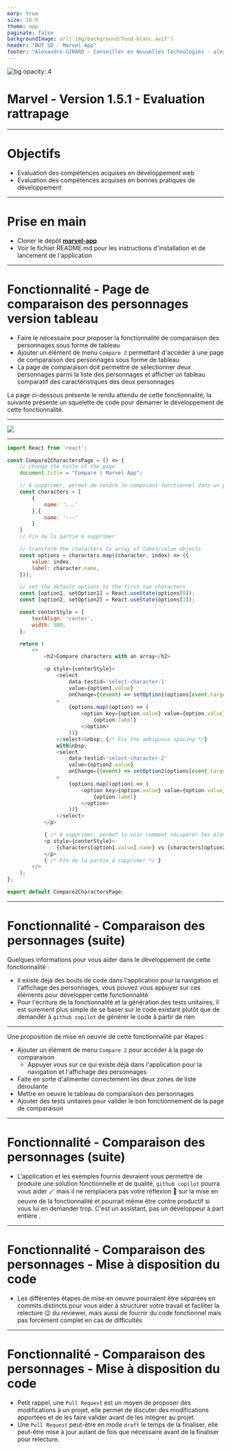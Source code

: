 ```yaml
---
marp: true
size: 16:9
theme: app
paginate: false
backgroundImage: url('img/background/fond-blanc.avif')
header: "BUT SD - Marvel App"
footer: "Alexandre GIRARD - Conseiller en Nouvelles Technologies - alexandre.girard@maif.fr"
---
```


<!-- Add this CSS in your Markdown file to style the two-column layout -->
<style>
  .two-columns {
    display: flex;
  }
  .column {
    flex: 1;
    padding: 0 20px;
  }

  span {
    color: grey;
  }
</style>

![bg opacity:.4 ](./img/background/marvelcomics.jpg)

# Marvel - Version 1.5.1 - Evaluation rattrapage

---

# Objectifs

- Evaluation des compétences acquises en développement web
- Evaluation des compétences acquises en bonnes pratiques de développement

---

# Prise en main

- Cloner le dépôt [**marvel-app**](https://github.com/but-sd/marvel-app-alessandraDiMauro)
- Voir le fichier README.md pour les instructions d'installation et de lancement de l'application
---

# Fonctionnalité - Page de comparaison des personnages version tableau

- Faire le nécessaire pour proposer la fonctionnalité de comparaison des personnages sous forme de tableau
- Ajouter un élément de menu `Compare 2` permettant d'accéder à une page de comparaison des personnages sous forme de tableau
- La page de comparaison doit permettre de sélectionner deux personnages parmi la liste des personnages et afficher un tableau comparatif des caractéristiques des deux personnages

La page ci-dessous présente le rendu attendu de cette fonctionnalité, la suivante présente un squelette de code pour démarrer le développement de cette fonctionnalité.

---

<img src="img/marvel-app/marvel-app-1.5.1-0.png" />

---

```javascript
import React from 'react';

const Compare2CharactersPage = () => {
    // change the title of the page
    document.title = "Compare | Marvel App";

    // A supprimer, permet de rendre le composant fonctionnel dans un premier temps
    const characters = [
        {
            name: '...'
        },{
            name: '---'
        }
    ]
    // Fin de la partie à supprimer

    // transform the characters to array of label/value objects
    const options = characters.map((character, index) => ({
        value: index,
        label: character.name,
    }));

    // set the default options to the first two characters
    const [option1, setOption1] = React.useState(options[0]);
    const [option2, setOption2] = React.useState(options[1]);

    const centerStyle = {
        textAlign: 'center',
        width: 500,
    };

    return (
        <>
            <h2>Compare characters with an array</h2>

            <p style={centerStyle}>
                <select
                    data-testid='select-character-1'
                    value={option1.value}
                    onChange={(event) => setOption1(options[event.target.value])}
                >
                    {options.map((option) => (
                        <option key={option.value} value={option.value}>
                            {option.label}
                        </option>
                    ))}
                </select>&nbsp; {/* Fix the ambiguous spacing */}
                with&nbsp;
                <select
                    data-testid='select-character-2'
                    value={option2.value}
                    onChange={(event) => setOption2(options[event.target.value])}
                >
                    {options.map((option) => (
                        <option key={option.value} value={option.value}>
                            {option.label}
                        </option>
                    ))}
                </select>
            </p>

            { /* A supprimer, permet le voir comment récupérer les éléments selectionnés */ }
            <p style={centerStyle}>
                {characters[option1.value].name} vs {characters[option2.value].name}
            </p>
            { /* Fin de la partie à supprimer */ }
        </>
    );
};

export default Compare2CharactersPage;
```

---

# Fonctionnalité - Comparaison des personnages (suite)

Quelques informations pour vous aider dans le développement de cette fonctionnalité :

- Il existe déjà des bouts de code dans l'application pour la navigation et l'affichage des personnages, vous pouvez vous appuyer sur ces éléments pour développer cette fonctionnalité
- Pour l'écriture de la fonctionnalité et la génération des tests unitaires, il est surement plus simple de se baser sur le code existant plutôt que de demander à `github copilot` de générer le code à partir de rien

---

Une proposition de mise en oeuvre de cette fonctionnalité par étapes :
- Ajouter un élément de menu `Compare 2` pour accéder à la page de comparaison 
  - Appuyer vous sur ce qui existe déjà dans l'application pour la navigation et l'affichage des personnages
- Faite en sorte d'alimenter correctement les deux zones de liste déroulante
- Mettre en oeuvre le tableau de comparaison des personnages
- Ajouter des tests unitaires pour valider le bon fonctionnement de la page de comparaison

---

# Fonctionnalité - Comparaison des personnages (suite)

- L'application et les exemples fournis devraient vous permettre de produire une solution fonctionnelle et de qualité, `github copilot` pourra vous aider 🪄 mais il ne remplacera pas votre réflexion 🧠 sur la mise en oeuvre de la fonctionnalité et pourrait même être contre productif si vous lui en demander trop. C'est un assistant, pas un développeur à part entière . 

---

# Fonctionnalité - Comparaison des personnages - Mise à disposition du code

- Les différentes étapes de mise en oeuvre pourraient être séparées en commits distincts pour vous aider à structurer votre travail et faciliter la relecture 😉 du reviewer, mais aussi de fournir du code fonctionnel mais pas forcément complet en cas de difficultés

---

# Fonctionnalité - Comparaison des personnages - Mise à disposition du code

- Petit rappel, une `Pull Request` est un moyen de proposer des modifications à un projet, elle permet de discuter des modifications apportées et de les faire valider avant de les intégrer au projet. 
- Une `Pull Request` peut-être en mode `draft` le temps de la finaliser, elle peut-être mise à jour autant de fois que nécessaire avant de la finaliser pour relecture.
